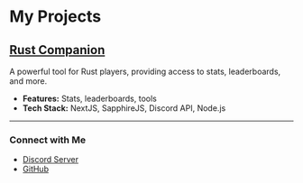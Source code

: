 # My Projects

## [Rust Companion](https://rustcompanion.com)
A powerful tool for Rust players, providing access to stats, leaderboards, and more.
- **Features:** Stats, leaderboards, tools
- **Tech Stack:** NextJS, SapphireJS, Discord API, Node.js

---

### Connect with Me
- [Discord Server](https://discord.gg/k8uECeJhcp)
- [GitHub](https://github.com/whij)
